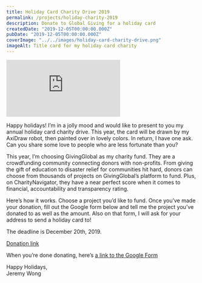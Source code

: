 ```yaml
---
title: Holiday Card Charity Drive 2019
permalink: /projects/holiday-charity-2019
description: Donate to Global Giving for a holiday card
createdDate: "2019-12-05T00:00:00.000Z"
pubDate: "2019-12-05T00:00:00.000Z"
coverImage: "../../images/holiday-card-charity-drive.png"
imageAlt: Title card for my holiday card charity
---
```


<iframe
  class="aspect-video w-full my-2"
  src="https://www.youtube.com/embed/tOXmg5mGpGQ"
  title="YouTube video player"
  frameborder="0"
  allow="accelerometer; autoplay; clipboard-write; encrypted-media; gyroscope; picture-in-picture; web-share"
  allowfullscreen
></iframe>

Happy holidays! I’m in a jolly mood and would like to present to you my annual holiday card charity drive. This year, the card will be drawn by my AxiDraw robot, then painted over in lovely colors. In return, I have one ask. Can you share some love to people who are less fortunate than you?

This year, I’m choosing GivingGlobal as my charity fund. They are a crowdfunding community connecting donors with non-profits. From giving the gift of education to disaster relief for communities hit hard, donors can choose from thousands of projects on GivingGlobal’s platform to fund. Plus, on CharityNavigator, they have a near perfect score when it comes to financial, accountability and transparency rating.

Here’s how it works. Choose a project you’d like to fund. Once you’ve made your donation, fill out the Google form below and tell me the project you’ve donated to as well as the amount. Also on that form, I will ask for your address to send a holiday card to!

The deadline is December 20th, 2019.

[Donation link](https://www.globalgiving.org/search/)

When you’re done donating, here’s [a link to the Google Form](https://forms.gle/EVVDkwKCE6nXoJ2d8)

Happy Holidays,  
Jeremy Wong
